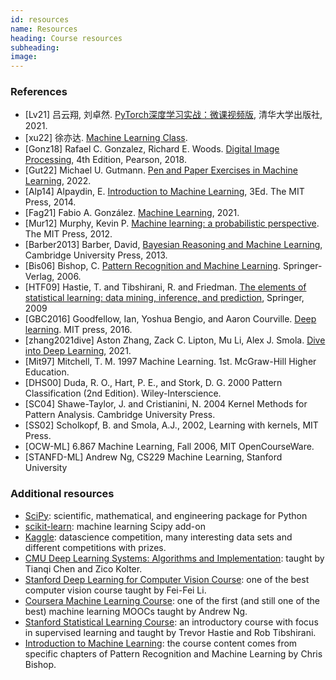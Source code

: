 ```yaml
---
id: resources
name: Resources
heading: Course resources
subheading: 
image: 
---
```


### References

* [Lv21] 吕云翔, 刘卓然. [PyTorch深度学习实战：微课视频版](http://www.tup.tsinghua.edu.cn/booksCenter/book_07849701.html#), 清华大学出版社, 2021.
* [xu22] 徐亦达. [Machine Learning Class](https://github.com/roboticcam/machine-learning-notes). 
* [Gonz18] Rafael C. Gonzalez, Richard E. Woods. [Digital Image Processing](https://www.pearson.com/us/higher-education/program/Gonzalez-Digital-Image-Processing-4th-Edition/PGM241219.html), 4th Edition, Pearson, 2018.
* [Gut22] Michael U. Gutmann. [Pen and Paper Exercises in Machine Learning](https://arxiv.org/abs/2206.13446), 2022.
* [Alp14] Alpaydin, E. [Introduction to Machine Learning](http://www.cmpe.boun.edu.tr/~ethem/i2ml3e/), 3Ed. The MIT Press, 2014.
* [Fag21] Fabio A. González. [Machine Learning](https://fagonzalezo.github.io/ml-2021-1/), 2021.
* [Mur12] Murphy, Kevin P. [Machine learning: a probabilistic perspective](http://www.cs.ubc.ca/~murphyk/MLbook/). The MIT Press, 2012. 
* [Barber2013] Barber, David, [Bayesian Reasoning and Machine Learning](http://web4.cs.ucl.ac.uk/staff/D.Barber/pmwiki/pmwiki.php?n=Brml.HomePage), Cambridge University Press, 2013.
* [Bis06] Bishop, C.  [Pattern Recognition and Machine Learning](http://research.microsoft.com/en-us/um/people/cmbishop/prml/). Springer-Verlag, 2006.
* [HTF09] Hastie, T. and Tibshirani, R. and Friedman.  [The elements of statistical learning: data mining, inference, and prediction](http://statweb.stanford.edu/~tibs/ElemStatLearn/), Springer, 2009
* [GBC2016] Goodfellow, Ian, Yoshua Bengio, and Aaron Courville. [Deep learning](https://www.deeplearningbook.org/). MIT press, 2016.
* [zhang2021dive] Aston Zhang, Zack C. Lipton, Mu Li, Alex J. Smola. [Dive into Deep Learning](https://d2l.ai/), 2021.
* [Mit97] Mitchell, T. M. 1997 Machine Learning. 1st. McGraw-Hill Higher Education.
* [DHS00] Duda, R. O., Hart, P. E., and Stork, D. G. 2000 Pattern Classification (2nd Edition). Wiley-Interscience.
* [SC04] Shawe-Taylor, J. and Cristianini, N. 2004 Kernel Methods for Pattern Analysis. Cambridge University Press.
* [SS02] Scholkopf, B. and Smola, A.J., 2002, Learning with kernels, MIT Press.
* [OCW-ML] 6.867 Machine Learning, Fall 2006,  MIT OpenCourseWare.
* [STANFD-ML] Andrew Ng, CS229 Machine Learning, Stanford University



### Additional resources

* [SciPy](http://www.scipy.org/): scientific, mathematical, and engineering package for Python
* [scikit-learn](http://scikit-learn.org/): machine learning Scipy add-on
* [Kaggle](https://www.kaggle.com/): datascience competition, many interesting data sets and different competitions with prizes.
* [CMU Deep Learning Systems: Algorithms and Implementation](https://dlsyscourse.org/): taught by Tianqi Chen and Zico Kolter.
* [Stanford Deep Learning for Computer Vision Course](http://cs231n.stanford.edu/): one of the best computer vision course taught by Fei-Fei Li.
* [Coursera Machine Learning Course](https://www.coursera.org/learn/machine-learning): one of the first (and still one of the best) machine learning MOOCs taught by Andrew Ng.
* [Stanford Statistical Learning Course](https://lagunita.stanford.edu/courses/HumanitiesSciences/StatLearning/Winter2016/about): an introductory course with focus in supervised learning and taught by Trevor Hastie and Rob Tibshirani.
* [Introduction to Machine Learning](https://www.cs.toronto.edu/~urtasun/courses/CSC411_Fall16/CSC411_Fall16.html): the course content comes from specific chapters of Pattern Recognition and Machine Learning by Chris Bishop. 

